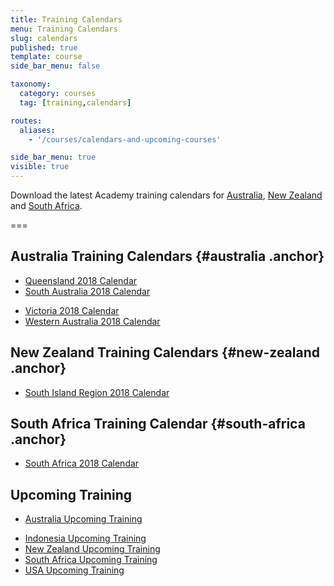 ```yaml
---
title: Training Calendars
menu: Training Calendars
slug: calendars
published: true
template: course
side_bar_menu: false

taxonomy:
  category: courses
  tag: [training,calendars]

routes:
  aliases:
    - '/courses/calendars-and-upcoming-courses'

side_bar_menu: true
visible: true
---
```


Download the latest Academy training calendars for [Australia](#australia), [New Zealand](#new-zealand) and [South Africa](#south-africa).

===

## Australia Training Calendars {#australia .anchor}

<!-- * [New South Wales 2018 Calendar](/calendars/2018/NSW-Training-Calendar-2018.pdf) -->
* [Queensland 2018 Calendar](/calendars/2018/QLD-Training-Calendar-2018.pdf)
* [South Australia 2018 Calendar](/calendars/2018/SA-Training-Calendar-2018.pdf)
<!-- * [Tasmania 2018 Calendar](/calendars/2018/TAS-Training-Calendar-2018.pdf) -->
* [Victoria 2018 Calendar](/calendars/2018/Vic-Training-Calendar-2018.pdf)
* [Western Australia 2018 Calendar](/calendars/2018/WA-Training-Calendar-2018.pdf)

## New Zealand Training Calendars {#new-zealand .anchor}

<!-- * Check [New Zealand Upcoming Training](http://one.harcourts.co.nz/academy/UpcomingCourses.aspx) -->
<!-- * [Central Region 2018 Calendar](/calendars/2018/NZ-Central-Training-Calendar-2018.pdf) -->
* [South Island Region 2018 Calendar](/calendars/2018/NZ-South-Island-Training-Calendar-2018.pdf)
<!-- * [Northern Region 2018 Calendar](/calendars/2018/NZ-Northern-Training-Calendar-2018.pdf) -->
<!-- * [Wellington Region 2018 Calendar](/calendars/2018/NZ-Wellington-Training-Calendar-2018.pdf) -->

## South Africa Training Calendar {#south-africa .anchor}

* [South Africa 2018 Calendar](/calendars/2018/ZA-Training-Calendar-2018.pdf)

<!-- 
## USA Training Calendar { #usa .anchor}
* [USA 2018 Calendar](/calendars/2018/USA-Training-Calendar-2018.pdf)
-->

## Upcoming Training

* [Australia Upcoming Training](http://one.harcourts.com.au/academy/UpcomingCourses.aspx)
<!-- * [China Upcoming Training](http://one.harcourts.cn/academy/UpcomingCourses.aspx) -->
* [Indonesia Upcoming Training](http://one.harcourts.co.id/academy/UpcomingCourses.aspx)
* [New Zealand Upcoming Training](http://one.harcourts.co.nz/academy/UpcomingCourses.aspx)
* [South Africa Upcoming Training](http://one.harcourts.co.za/academy/UpcomingCourses.aspx)
* [USA Upcoming Training](http://one.harcourtsusa.com/academy/UpcomingCourses.aspx)
